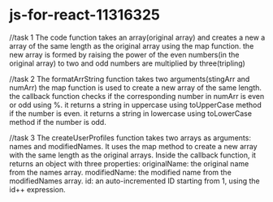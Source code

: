 # js-for-react-11316325

//task 1
The code function takes an array(original array) and creates a new a array of the same length as the original array
using the map function. the new array is formed by raising the power of the even numbers(in the original array) to two
and odd numbers are multiplied by three(tripling)


//task 2
 The formatArrString function  takes two arguments(stingArr and numArr)
 the map function is used to create a new array of the same length.
 the callback function checks if the corresponding number in numArr is even or odd
 using %.
 it returns a string in uppercase using toUpperCase method if  the number is even.
 it returns a string in lowercase using toLowerCase method if  the number is odd.

 //task 3
 The createUserProfiles function takes two arrays as arguments: names and modifiedNames.
 It uses the map method to create a new array with the same length as the original arrays.
 Inside the callback function, it returns an object with three properties:
 originalName: the original name from the names array.
 modifiedName: the modified name from the modifiedNames array.
 id: an auto-incremented ID starting from 1, using the id++ expression.
